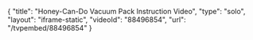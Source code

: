 {
    "title": "Honey-Can-Do Vacuum Pack Instruction Video",
    "type": "solo",
    "layout": "iframe-static",
    "videoId": "88496854",
    "url": "\/tvpembed\/88496854"
}